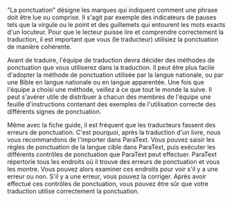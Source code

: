 "La ponctuation" désigne les marques qui indiquent comment une phrase doit être lue ou comprise. Il s'agit par exemple des indicateurs de pauses tels que la virgule ou le point et des guillemets qui entourent les mots exacts d'un locuteur. Pour que le lecteur puisse lire et comprendre correctement la traduction, il est important que vous (le traducteur) utilisiez la ponctuation de manière cohérente.

Avant de traduire, l'équipe de traduction devra décider des méthodes de ponctuation que vous utiliserez dans la traduction. Il peut être plus facile d'adopter la méthode de ponctuation utilisée par la langue nationale, ou par une Bible en langue nationale ou en langue apparentée. Une fois que l'équipe a choisi une méthode, veillez à ce que tout le monde la suive. Il peut s'avérer utile de distribuer à chacun des membres de l'équipe une feuille d'instructions contenant des exemples de l'utilisation correcte des différents signes de ponctuation.

Même avec la fiche guide, il est fréquent que les traducteurs fassent des erreurs de ponctuation. C'est pourquoi, après la traduction d'un livre, nous vous recommandons de l'importer dans ParaText. Vous pouvez saisir les règles de ponctuation de la langue cible dans ParaText, puis exécuter les différents contrôles de ponctuation que ParaText peut effectuer. ParaText répertorie tous les endroits où il trouve des erreurs de ponctuation et vous les montre. Vous pouvez alors examiner ces endroits pour voir s'il y a une erreur ou non. S'il y a une erreur, vous pouvez la corriger. Après avoir effectué ces contrôles de ponctuation, vous pouvez être sûr que votre traduction utilise correctement la ponctuation.
